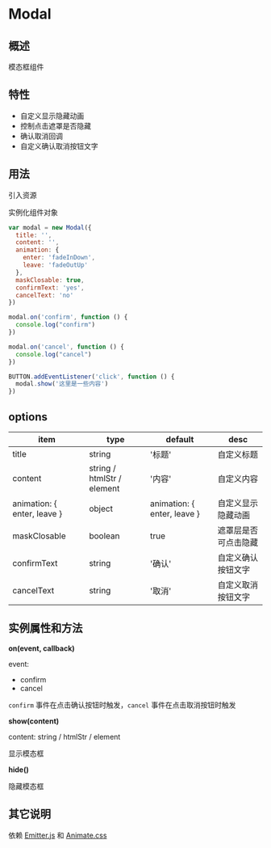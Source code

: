 # Modal

## 概述

模态框组件

## 特性

- 自定义显示隐藏动画
- 控制点击遮罩是否隐藏
- 确认取消回调
- 自定义确认取消按钮文字

## 用法

引入资源

实例化组件对象

```javascript
var modal = new Modal({
  title: '',
  content: '',
  animation: {
    enter: 'fadeInDown',
    leave: 'fadeOutUp'
  },
  maskClosable: true,
  confirmText: 'yes',
  cancelText: 'no'
})

modal.on('confirm', function () {
  console.log("confirm")
})

modal.on('cancel', function () {
  console.log("cancel")
})

BUTTON.addEventListener('click', function () {
  modal.show('这里是一些内容')
})
```

## options

| item | type | default | desc |
| --- | --- | --- | --- |
| title | string | '标题' | 自定义标题 |
| content | string / htmlStr / element | '内容' | 自定义内容 |
| animation: { enter, leave } | object | animation: { enter, leave } | 自定义显示隐藏动画 |
| maskClosable | boolean | true | 遮罩层是否可点击隐藏 |
| confirmText | string | '确认' | 自定义确认按钮文字 |
| cancelText | string | '取消' | 自定义取消按钮文字 |

## 实例属性和方法

**on(event, callback)**

event:
- confirm
- cancel

`confirm` 事件在点击确认按钮时触发，`cancel` 事件在点击取消按钮时触发

**show(content)**

content: string / htmlStr / element

显示模态框

**hide()**

隐藏模态框

## 其它说明

依赖 [Emitter.js](https://github.com/winwangqi/event-emitter) 和 [Animate.css](https://daneden.github.io/animate.css/)
